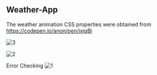 ## Weather-App






The weather animation CSS properties were obtained from https://codepen.io/anon/pen/jxjqBj



![3](https://user-images.githubusercontent.com/10873132/40630578-af15796a-62a1-11e8-991c-d0f54e630571.png)

![2](https://user-images.githubusercontent.com/10873132/40630574-aad105cc-62a1-11e8-862e-d5f11c5f0e34.png)

Error Checking
![1](https://user-images.githubusercontent.com/10873132/40630561-8ca62c94-62a1-11e8-903c-102a4f0504db.png)
